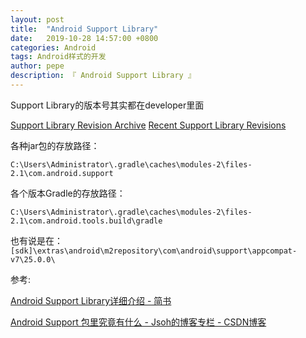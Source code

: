 ```yaml
---
layout: post
title:  "Android Support Library"
date:   2019-10-28 14:57:00 +0800
categories: Android
tags: Android样式的开发
author: pepe
description: 『 Android Support Library 』
---
```


Support Library的版本号其实都在developer里面 

[Support Library Revision Archive](https://developer.android.google.cn/topic/libraries/support-library/rev-archive.html)
[Recent Support Library Revisions](https://developer.android.google.cn/topic/libraries/support-library/revisions.html)

各种jar包的存放路径：
```
C:\Users\Administrator\.gradle\caches\modules-2\files-2.1\com.android.support
```
各个版本Gradle的存放路径：
```
C:\Users\Administrator\.gradle\caches\modules-2\files-2.1\com.android.tools.build\gradle
```
也有说是在：`[sdk]\extras\android\m2repository\com\android\support\appcompat-v7\25.0.0\  `


参考:

[Android Support Library详细介绍 - 简书](https://www.jianshu.com/p/a5aa5f209895)

[Android Support 包里究竟有什么 - Jsoh的博客专栏 - CSDN博客](https://blog.csdn.net/u010015108/article/details/52459890)